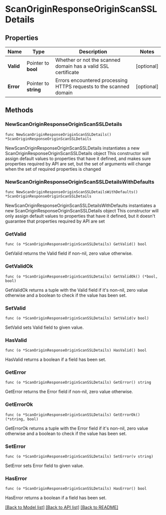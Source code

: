 # ScanOriginResponseOriginScanSSLDetails

## Properties

Name | Type | Description | Notes
------------ | ------------- | ------------- | -------------
**Valid** | Pointer to **bool** | Whether or not the scanned domain has a valid SSL certificate | [optional] 
**Error** | Pointer to **string** | Errors encountered processing HTTPS requests to the scanned domain | [optional] 

## Methods

### NewScanOriginResponseOriginScanSSLDetails

`func NewScanOriginResponseOriginScanSSLDetails() *ScanOriginResponseOriginScanSSLDetails`

NewScanOriginResponseOriginScanSSLDetails instantiates a new ScanOriginResponseOriginScanSSLDetails object
This constructor will assign default values to properties that have it defined,
and makes sure properties required by API are set, but the set of arguments
will change when the set of required properties is changed

### NewScanOriginResponseOriginScanSSLDetailsWithDefaults

`func NewScanOriginResponseOriginScanSSLDetailsWithDefaults() *ScanOriginResponseOriginScanSSLDetails`

NewScanOriginResponseOriginScanSSLDetailsWithDefaults instantiates a new ScanOriginResponseOriginScanSSLDetails object
This constructor will only assign default values to properties that have it defined,
but it doesn't guarantee that properties required by API are set

### GetValid

`func (o *ScanOriginResponseOriginScanSSLDetails) GetValid() bool`

GetValid returns the Valid field if non-nil, zero value otherwise.

### GetValidOk

`func (o *ScanOriginResponseOriginScanSSLDetails) GetValidOk() (*bool, bool)`

GetValidOk returns a tuple with the Valid field if it's non-nil, zero value otherwise
and a boolean to check if the value has been set.

### SetValid

`func (o *ScanOriginResponseOriginScanSSLDetails) SetValid(v bool)`

SetValid sets Valid field to given value.

### HasValid

`func (o *ScanOriginResponseOriginScanSSLDetails) HasValid() bool`

HasValid returns a boolean if a field has been set.

### GetError

`func (o *ScanOriginResponseOriginScanSSLDetails) GetError() string`

GetError returns the Error field if non-nil, zero value otherwise.

### GetErrorOk

`func (o *ScanOriginResponseOriginScanSSLDetails) GetErrorOk() (*string, bool)`

GetErrorOk returns a tuple with the Error field if it's non-nil, zero value otherwise
and a boolean to check if the value has been set.

### SetError

`func (o *ScanOriginResponseOriginScanSSLDetails) SetError(v string)`

SetError sets Error field to given value.

### HasError

`func (o *ScanOriginResponseOriginScanSSLDetails) HasError() bool`

HasError returns a boolean if a field has been set.


[[Back to Model list]](../README.md#documentation-for-models) [[Back to API list]](../README.md#documentation-for-api-endpoints) [[Back to README]](../README.md)


